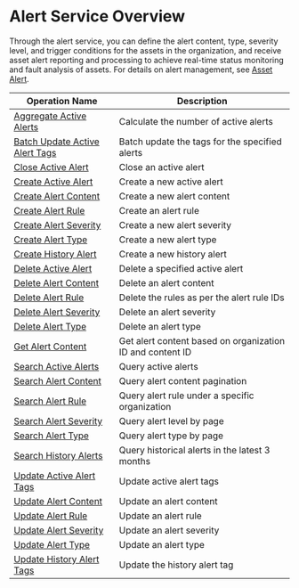 # Alert Service Overview



Through the alert service, you can define the alert content, type, severity level, and trigger conditions for the assets in the organization, and receive asset alert reporting and processing to achieve real-time status monitoring and fault analysis of assets. For details on alert management, see [Asset Alert](/docs/device-connection/en/latest/howto/alert/alert_overview.html).

| Operation Name     | Description                |
|--------------|---------------------|
| [Aggregate Active Alerts](aggregate_active_alerts) | Calculate the number of active alerts |
|[Batch Update Active Alert Tags](../event/batch_update_active_alert_tags.html)| Batch update the tags for the specified alerts |
|[Close Active Alert](close_active_alert)| Close an active alert |
|  [Create Active Alert](../event/create_active_alert.html)      | Create a new active alert |
|   [Create Alert Content](../event/create_alert_content.html)     |   Create a new alert content   |
|[Create Alert Rule](../event/create_alert_rule.html)   |  Create an alert rule|
|    [Create Alert Severity](../event/create_alert_severity.html)    | Create a new alert severity  |
|  [Create Alert Type](create_alert_type.html)      | Create a new alert type |
|   [Create History Alert](../event/create_history_alert.html) |  Create a new history alert  |
|   [Delete Active Alert](../event/delete_active_alert.html)     |Delete a specified active alert      |
|     [Delete Alert Content](../event/delete_alert_content.html)   |    Delete an alert content        |
|[Delete Alert Rule](../event/delete_alert_rule.html)    |  Delete the rules as per the alert rule IDs      |
|     [Delete Alert Severity](../event/delete_alert_severity.html)   |   Delete an alert severity     |
|  [Delete Alert Type](../event/delete_alert_type.html)      |  Delete an alert type |
|[Get Alert Content](get_alert_content)|Get alert content based on organization ID and content ID|
| [Search Active Alerts](search_active_alerts) | Query active alerts |
|[Search Alert Content](search_alert_content)|Query alert content pagination|
|[Search Alert Rule](search_alert_rule)|Query alert rule under a specific organization |
|[Search Alert Severity](search_alert_severity)|Query alert level by page|
|[Search Alert Type](search_alert_type)|Query alert type by page|
|[Search History Alerts](search_history_alerts)|Query historical alerts in the latest 3 months|
|[Update Active Alert Tags](update_active_alert_tags)|Update active alert tags|
|  [Update Alert Content](../event/update_alert_content.html)      |    Update an alert content         |
|[Update Alert Rule](../event/update_alert_rule.html)        |   Update an alert rule     |
|  [Update Alert Severity](../event/update_alert_severity.html)      |  Update an alert severity       |
|  [Update Alert Type](../event/update_alert_type.html)      |   Update an alert type      |
|[Update History Alert Tags](update_history_alert_tags)|Update the history alert tag|



